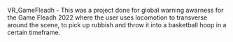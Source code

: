 VR_GameFleadh - This was a project done for global warning awarness for the Game Fleadh 2022 where the user uses locomotion to transverse around the scene, to pick up rubbish and throw it into a basketball hoop in a certain timeframe.
